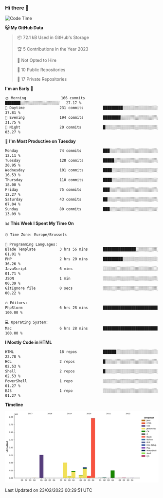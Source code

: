 ### Hi there 👋

<!--START_SECTION:waka-->
![Code Time](http://img.shields.io/badge/Code%20Time-1%2C214%20hrs%2050%20mins-blue)

**🐱 My GitHub Data** 

> 📦 72.1 kB Used in GitHub's Storage 
 > 
> 🏆 5 Contributions in the Year 2023
 > 
> 🚫 Not Opted to Hire
 > 
> 📜 10 Public Repositories 
 > 
> 🔑 17 Private Repositories 
 > 
**I'm an Early 🐤** 

```text
🌞 Morning                166 commits         ███████░░░░░░░░░░░░░░░░░░   27.17 % 
🌆 Daytime                231 commits         █████████░░░░░░░░░░░░░░░░   37.81 % 
🌃 Evening                194 commits         ████████░░░░░░░░░░░░░░░░░   31.75 % 
🌙 Night                  20 commits          █░░░░░░░░░░░░░░░░░░░░░░░░   03.27 % 
```
📅 **I'm Most Productive on Tuesday** 

```text
Monday                   74 commits          ███░░░░░░░░░░░░░░░░░░░░░░   12.11 % 
Tuesday                  128 commits         █████░░░░░░░░░░░░░░░░░░░░   20.95 % 
Wednesday                101 commits         ████░░░░░░░░░░░░░░░░░░░░░   16.53 % 
Thursday                 110 commits         ████░░░░░░░░░░░░░░░░░░░░░   18.00 % 
Friday                   75 commits          ███░░░░░░░░░░░░░░░░░░░░░░   12.27 % 
Saturday                 43 commits          ██░░░░░░░░░░░░░░░░░░░░░░░   07.04 % 
Sunday                   80 commits          ███░░░░░░░░░░░░░░░░░░░░░░   13.09 % 
```


📊 **This Week I Spent My Time On** 

```text
🕑︎ Time Zone: Europe/Brussels

💬 Programming Languages: 
Blade Template           3 hrs 56 mins       ███████████████░░░░░░░░░░   61.01 % 
PHP                      2 hrs 20 mins       █████████░░░░░░░░░░░░░░░░   36.26 % 
JavaScript               6 mins              ░░░░░░░░░░░░░░░░░░░░░░░░░   01.71 % 
JSON                     1 min               ░░░░░░░░░░░░░░░░░░░░░░░░░   00.39 % 
GitIgnore file           0 secs              ░░░░░░░░░░░░░░░░░░░░░░░░░   00.22 % 

🔥 Editors: 
PhpStorm                 6 hrs 28 mins       █████████████████████████   100.00 % 

💻 Operating System: 
Mac                      6 hrs 28 mins       █████████████████████████   100.00 % 
```

**I Mostly Code in HTML** 

```text
HTML                     18 repos            ██████░░░░░░░░░░░░░░░░░░░   22.78 % 
HCL                      2 repos             █░░░░░░░░░░░░░░░░░░░░░░░░   02.53 % 
Shell                    2 repos             █░░░░░░░░░░░░░░░░░░░░░░░░   02.53 % 
PowerShell               1 repo              ░░░░░░░░░░░░░░░░░░░░░░░░░   01.27 % 
EJS                      1 repo              ░░░░░░░░░░░░░░░░░░░░░░░░░   01.27 % 
```



**Timeline**

![Lines of Code chart](https://raw.githubusercontent.com/guillaumedeplancke/guillaumedeplancke/main/assets/bar_graph.png)


 Last Updated on 23/02/2023 00:29:51 UTC
<!--END_SECTION:waka-->
